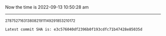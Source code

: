Now the time is 2022-09-13 10:50:28 am

---

<small>27875271631380821911149291853210172</small>

```txt
Latest commit SHA is: e3c576040df2396b0f193cdfc71b47428e85035d
```
